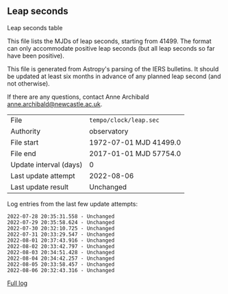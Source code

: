 
## Leap seconds

Leap seconds table

This file lists the MJDs of leap seconds, starting from 41499.
The format can only accommodate positive leap seconds (but all
leap seconds so far have been positive).

This file is generated from Astropy's parsing of the IERS
bulletins. It should be updated at least six months in advance
of any planned leap second (and not otherwise).

If there are any questions, contact Anne Archibald
<anne.archibald@newcastle.ac.uk>.

|     |     |
|:--- |:--- |
| File | `tempo/clock/leap.sec` |
| Authority | observatory |
| File start | 1972-07-01 MJD 41499.0 |
| File end | 2017-01-01 MJD 57754.0 |
| Update interval (days) | 0 |
| Last update attempt | 2022-08-06 |
| Last update result | Unchanged |

Log entries from the last few update attempts:
```
2022-07-28 20:35:31.558 - Unchanged
2022-07-29 20:35:58.624 - Unchanged
2022-07-30 20:32:10.725 - Unchanged
2022-07-31 20:33:29.547 - Unchanged
2022-08-01 20:37:43.916 - Unchanged
2022-08-02 20:33:42.797 - Unchanged
2022-08-03 20:34:51.428 - Unchanged
2022-08-04 20:34:42.257 - Unchanged
2022-08-05 20:33:58.457 - Unchanged
2022-08-06 20:32:43.316 - Unchanged
```
[Full log](https://raw.githubusercontent.com/ipta/pulsar-clock-corrections/main/log/tempo/clock/leap.sec.log)
